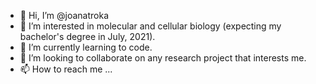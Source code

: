 - 👋 Hi, I’m @joanatroka
- 👀 I’m interested in molecular and cellular biology (expecting my bachelor's degree in July, 2021).
- 🌱 I’m currently learning to code.
- 💞️ I’m looking to collaborate on any research project that interests me.
- 📫 How to reach me ...

<!---
joanatroka/joanatroka is a ✨ special ✨ repository because its `README.md` (this file) appears on your GitHub profile.
You can click the Preview link to take a look at your changes.
--->
